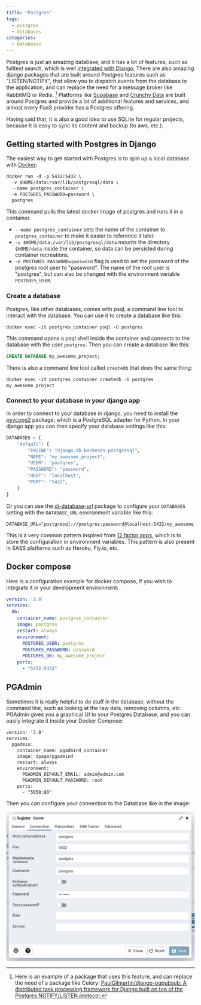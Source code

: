 ```yaml
---
title: "Postgres"
tags:
  - postgres
  - databases
categories:
  - Databases
---
```


Postgres is just an amazing database, and it has a lot of features, such as fulltext search, which is well [integrated with Django](https://docs.djangoproject.com/en/dev/ref/contrib/postgres/search/).
There are also amazing django packages that are built around Postgres features such as "LISTEN/NOTIFY",
that allow you to dispatch events from the database to the application, and can replace the need for a message broker like RabbitMQ or Redis. [^listennotify]
Platforms like [Supabase](https://supabase.com/) and [Crunchy Data](https://www.crunchydata.com/) are built around Postgres and provide a lot of additional features and services, and almost every PaaS provider has a Postgres offering.

Having said that, it is also a good idea to use SQLite for regular projects, because it is easy to sync its content and backup (to aws, etc.).

## Getting started with Postgres in Django

The easiest way to get started with Postgres is to spin up a local database with [Docker](https://docs.docker.com/get-docker/):

```shell
docker run -d -p 5432:5432 \
  -v $HOME/data:/var/lib/postgresql/data \
  --name postgres_container \
  -e POSTGRES_PASSWORD=password \
  postgres
```

This command pulls the latest docker image of postgres and runs it in a container.

* `--name postgres_container` sets the name of the container to `postgres_container` to make it easier to reference it later.
* `-v $HOME/data:/var/lib/postgresql/data` mounts the directory `$HOME/data` inside the container, so data can be persisted during container recreations.
* `-e POSTGRES_PASSWORD=password` flag is used to set the password of the postgres root user to "password". The name of the root user is "postgres", but can also be changed with the environment variable `POSTGRES_USER`.

### Create a database

Postgres, like other databases, comes with psql, a command line tool to interact with the database.
You can use it to create a database like this:

```shell
docker exec -it postgres_container psql -U postgres
```

This command opens a psql shell inside the container and connects to the database with the user `postgres`.
Then you can create a database like this:

```sql
CREATE DATABASE my_awesome_project;
```

There is also a command line tool called `createdb` that does the same thing:

```shell
docker exec -it postgres_container createdb -U postgres my_awesome_project
```

### Connect to your database in your django app

In order to connect to your database in django, you need to install the [psycopg2](https://pypi.org/project/psycopg2/) package, which is a PostgreSQL adapter for Python.
In your django app you can then specify your database settings like this:

```python
DATABASES = {
    "default": {
        "ENGINE": "django.db.backends.postgresql",
        "NAME": "my_awesome_project",
        "USER": "postgres",
        "PASSWORD": "password",
        "HOST": "localhost",
        "PORT": "5432",
    }
}
```

Or you can use the [dj-database-url](https://pypi.org/project/dj-database-url/) package to configure your `DATABASES` setting with the `DATABASE_URL` environment variable like this:

```
DATABASE_URL="postgresql://postgres:password@localhost:5432/my_awesome_project"
```

This is a very common pattern inspired from [12 factor apps](https://12factor.net/), which is to store the configuration in environment variables.
This pattern is also present in SASS platforms such as Heroku, Fly.io, etc.

## Docker compose

Here is a configuration example for docker compose, if you wish to integrate it in your development environment:

```yml
version: '3.8'
services:
  db:
    container_name: postgres_container
    image: postgres
    restart: always
    environment:
      POSTGRES_USER: postgres
      POSTGRES_PASSWORD: password
      POSTGRES_DB: my_awesome_project
    ports:
      - "5432:5432"
```

## PGAdmin

Sometimes it is really helpful to do stuff in the database, without the command line, such as looking at the raw data, removing columns, etc.
PGAdmin gives you a graphical UI to your Postgres Database, and you can easily integrate it inside your Docker Compose:

```
version: '3.8'
services:
  pgadmin:
    container_name: pgadmin4_container
    image: dpage/pgadmin4
    restart: always
    environment:
      PGADMIN_DEFAULT_EMAIL: admin@admin.com
      PGADMIN_DEFAULT_PASSWORD: root
    ports:
      - "5050:80"
```

Then you can configure your connection to the Database like in the image:

![pgadmin](../images/pgadmin.png)

[^listennotify]: Here is an example of a package that uses this feature, and can replace the need of a package like Celery: [PaulGilmartin/django-pgpubsub: A distributed task processing framework for Django built on top of the Postgres NOTIFY/LISTEN protocol.](https://github.com/PaulGilmartin/django-pgpubsub)
